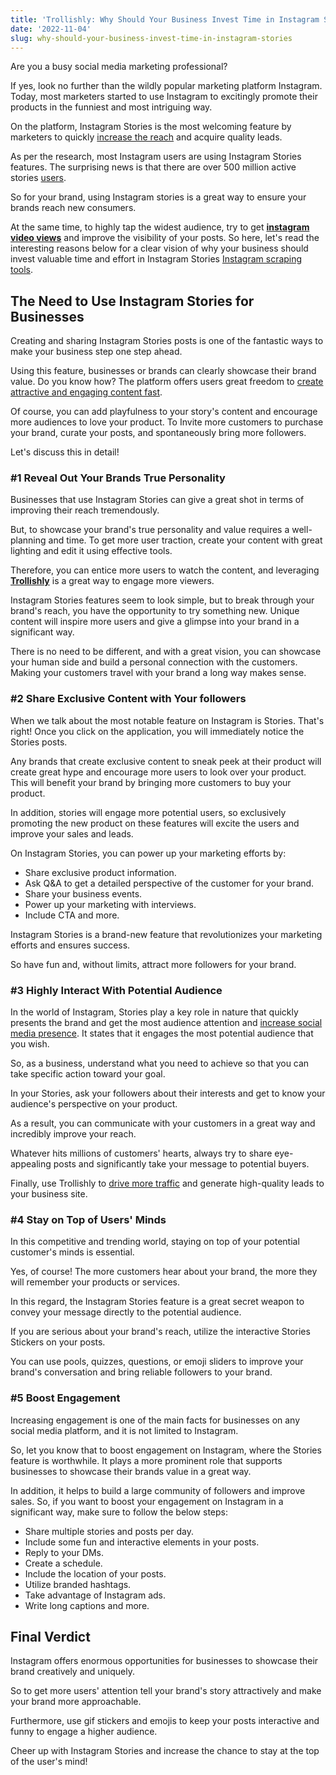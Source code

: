 ```yaml
---
title: 'Trollishly: Why Should Your Business Invest Time in Instagram Stories?'
date: '2022-11-04'
slug: why-should-your-business-invest-time-in-instagram-stories
---
```

<!-- wp:paragraph -->
<p>Are you a busy social media marketing professional?</p>
<!-- /wp:paragraph -->

<!-- wp:paragraph -->
<p>If yes, look no further than the wildly popular marketing platform Instagram. Today, most marketers started to use Instagram to excitingly promote their products in the funniest and most intriguing way.</p>
<!-- /wp:paragraph -->

<!-- wp:paragraph -->
<p>On the platform, Instagram Stories is the most welcoming feature by marketers to quickly <a href="https://www.waytoidea.com/proven-ways-to-boost-your-instagram-reach/" data-type="URL" data-id="https://www.waytoidea.com/proven-ways-to-boost-your-instagram-reach/">increase the reach</a> and acquire quality leads.</p>
<!-- /wp:paragraph -->

<!-- wp:paragraph -->
<p>As per the research, most Instagram users are using Instagram Stories features. The surprising news is that there are over 500 million active stories <a href="https://backlinko.com/instagram-users" data-type="URL" data-id="https://backlinko.com/instagram-users" target="_blank" rel="noreferrer noopener">users</a>.</p>
<!-- /wp:paragraph -->

<!-- wp:paragraph -->
<p>So for your brand, using Instagram stories is a great way to ensure your brands reach new consumers.</p>
<!-- /wp:paragraph -->

<!-- wp:paragraph -->
<p>At the same time, to highly tap the widest audience, try to get <a href="https://www.trollishly.com/buy-instagram-views/"><strong>instagram video views</strong></a> and improve the visibility of your posts. So here, let's read the interesting reasons below for a clear vision of why your business should invest valuable time and effort in Instagram Stories <a href="https://www.marketerrakib.com/best-instagram-scrapers/" target="_blank" data-type="URL" data-id="https://www.marketerrakib.com/best-instagram-scrapers/" rel="noreferrer noopener">Instagram scraping tools</a>.</p>
<!-- /wp:paragraph -->

<!-- wp:heading -->
<h2>The Need to Use Instagram Stories for Businesses</h2>
<!-- /wp:heading -->

<!-- wp:paragraph -->
<p>Creating and sharing Instagram Stories posts is one of the fantastic ways to make your business step one step ahead.</p>
<!-- /wp:paragraph -->

<!-- wp:paragraph -->
<p>Using this feature, businesses or brands can clearly showcase their brand value. Do you know how? The platform offers users great freedom to <a href="https://www.waytoidea.com/create-social-media-content-fast/" data-type="URL" data-id="https://www.waytoidea.com/create-social-media-content-fast/" target="_blank" rel="noreferrer noopener">create attractive and engaging content fast</a>.</p>
<!-- /wp:paragraph -->

<!-- wp:paragraph -->
<p>Of course, you can add playfulness to your story's content and encourage more audiences to love your product. To Invite more customers to purchase your brand, curate your posts, and spontaneously bring more followers.&nbsp;</p>
<!-- /wp:paragraph -->

<!-- wp:paragraph -->
<p>Let's discuss this in detail!</p>
<!-- /wp:paragraph -->

<!-- wp:heading {"level":3} -->
<h3>#1 Reveal Out Your Brands True Personality</h3>
<!-- /wp:heading -->

<!-- wp:paragraph -->
<p>Businesses that use Instagram Stories can give a great shot in terms of improving their reach tremendously.</p>
<!-- /wp:paragraph -->

<!-- wp:paragraph -->
<p>But, to showcase your brand's true personality and value requires a well-planning and time. To get more user traction, create your content with great lighting and edit it using effective tools.</p>
<!-- /wp:paragraph -->

<!-- wp:paragraph -->
<p>Therefore, you can entice more users to watch the content, and leveraging <a href="https://www.trollishly.com/"><strong>Trollishly</strong></a> is a great way to engage more viewers.&nbsp;</p>
<!-- /wp:paragraph -->

<!-- wp:paragraph -->
<p>Instagram Stories features seem to look simple, but to break through your brand's reach, you have the opportunity to try something new. Unique content will inspire more users and give a glimpse into your brand in a significant way.</p>
<!-- /wp:paragraph -->

<!-- wp:paragraph -->
<p>There is no need to be different, and with a great vision, you can showcase your human side and build a personal connection with the customers. Making your customers travel with your brand a long way makes sense.&nbsp;</p>
<!-- /wp:paragraph -->

<!-- wp:heading {"level":3} -->
<h3>#2 Share Exclusive Content with Your followers&nbsp;</h3>
<!-- /wp:heading -->

<!-- wp:paragraph -->
<p>When we talk about the most notable feature on Instagram is Stories. That's right! Once you click on the application, you will immediately notice the Stories posts.</p>
<!-- /wp:paragraph -->

<!-- wp:paragraph -->
<p>Any brands that create exclusive content to sneak peek at their product will create great hype and encourage more users to look over your product. This will benefit your brand by bringing more customers to buy your product.</p>
<!-- /wp:paragraph -->

<!-- wp:paragraph -->
<p>In addition, stories will engage more potential users, so exclusively promoting the new product on these features will excite the users and improve your sales and leads.&nbsp;</p>
<!-- /wp:paragraph -->

<!-- wp:paragraph -->
<p>On Instagram Stories, you can power up your marketing efforts by:</p>
<!-- /wp:paragraph -->

<!-- wp:list -->
<ul><!-- wp:list-item -->
<li>Share exclusive product information.</li>
<!-- /wp:list-item -->

<!-- wp:list-item -->
<li>Ask Q&amp;A to get a detailed perspective of the customer for your brand.</li>
<!-- /wp:list-item -->

<!-- wp:list-item -->
<li>Share your business events.</li>
<!-- /wp:list-item -->

<!-- wp:list-item -->
<li>Power up your marketing with interviews.&nbsp;</li>
<!-- /wp:list-item -->

<!-- wp:list-item -->
<li>Include CTA and more.&nbsp;</li>
<!-- /wp:list-item --></ul>
<!-- /wp:list -->

<!-- wp:paragraph -->
<p>Instagram Stories is a brand-new feature that revolutionizes your marketing efforts and ensures success.</p>
<!-- /wp:paragraph -->

<!-- wp:paragraph -->
<p>So have fun and, without limits, attract more followers for your brand.&nbsp;</p>
<!-- /wp:paragraph -->

<!-- wp:heading {"level":3} -->
<h3>#3 Highly Interact With Potential Audience&nbsp;</h3>
<!-- /wp:heading -->

<!-- wp:paragraph -->
<p>In the world of Instagram, Stories play a key role in nature that quickly presents the brand and get the most audience attention and <a href="https://www.waytoidea.com/increase-social-media-presence/" data-type="post" data-id="5929" target="_blank" rel="noreferrer noopener">increase social media presence</a>. It states that it engages the most potential audience that you wish.</p>
<!-- /wp:paragraph -->

<!-- wp:paragraph -->
<p>So, as a business, understand what you need to achieve so that you can take specific action toward your goal.&nbsp;</p>
<!-- /wp:paragraph -->

<!-- wp:paragraph -->
<p>In your Stories, ask your followers about their interests and get to know your audience's perspective on your product.</p>
<!-- /wp:paragraph -->

<!-- wp:paragraph -->
<p>As a result, you can communicate with your customers in a great way and incredibly improve your reach.</p>
<!-- /wp:paragraph -->

<!-- wp:paragraph -->
<p>Whatever hits millions of customers' hearts, always try to share eye-appealing posts and significantly take your message to potential buyers.</p>
<!-- /wp:paragraph -->

<!-- wp:paragraph -->
<p>Finally, use Trollishly to <a href="https://www.waytoidea.com/how-to-increase-website-traffic/" target="_blank" data-type="post" data-id="15" rel="noreferrer noopener">drive more traffic</a> and generate high-quality leads to your business site.&nbsp;</p>
<!-- /wp:paragraph -->

<!-- wp:heading {"level":3} -->
<h3>#4 Stay on Top of Users' Minds</h3>
<!-- /wp:heading -->

<!-- wp:paragraph -->
<p>In this competitive and trending world, staying on top of your potential customer's minds is essential.</p>
<!-- /wp:paragraph -->

<!-- wp:paragraph -->
<p>Yes, of course! The more customers hear about your brand, the more they will remember your products or services.</p>
<!-- /wp:paragraph -->

<!-- wp:paragraph -->
<p>In this regard, the Instagram Stories feature is a great secret weapon to convey your message directly to the potential audience.&nbsp;</p>
<!-- /wp:paragraph -->

<!-- wp:paragraph -->
<p>If you are serious about your brand's reach, utilize the interactive Stories Stickers on your posts.</p>
<!-- /wp:paragraph -->

<!-- wp:paragraph -->
<p>You can use pools, quizzes, questions, or emoji sliders to improve your brand's conversation and bring reliable followers to your brand.&nbsp;</p>
<!-- /wp:paragraph -->

<!-- wp:heading {"level":3} -->
<h3>#5 Boost Engagement</h3>
<!-- /wp:heading -->

<!-- wp:paragraph -->
<p>Increasing engagement is one of the main facts for businesses on any social media platform, and it is not limited to Instagram.</p>
<!-- /wp:paragraph -->

<!-- wp:paragraph -->
<p>So, let you know that to boost engagement on Instagram, where the Stories feature is worthwhile. It plays a more prominent role that supports businesses to showcase their brands value in a great way.</p>
<!-- /wp:paragraph -->

<!-- wp:paragraph -->
<p>In addition, it helps to build a large community of followers and improve sales. So, if you want to boost your engagement on Instagram in a significant way, make sure to follow the below steps:</p>
<!-- /wp:paragraph -->

<!-- wp:list -->
<ul><!-- wp:list-item -->
<li>Share multiple stories and posts per day.</li>
<!-- /wp:list-item -->

<!-- wp:list-item -->
<li>Include some fun and interactive elements in your posts.</li>
<!-- /wp:list-item -->

<!-- wp:list-item -->
<li>Reply to your DMs.</li>
<!-- /wp:list-item -->

<!-- wp:list-item -->
<li>Create a schedule.</li>
<!-- /wp:list-item -->

<!-- wp:list-item -->
<li>Include the location of your posts.&nbsp;</li>
<!-- /wp:list-item -->

<!-- wp:list-item -->
<li>Utilize branded hashtags.</li>
<!-- /wp:list-item -->

<!-- wp:list-item -->
<li>Take advantage of Instagram ads.</li>
<!-- /wp:list-item -->

<!-- wp:list-item -->
<li>Write long captions and more.&nbsp;</li>
<!-- /wp:list-item --></ul>
<!-- /wp:list -->

<!-- wp:heading -->
<h2>Final Verdict</h2>
<!-- /wp:heading -->

<!-- wp:paragraph -->
<p>Instagram offers enormous opportunities for businesses to showcase their brand creatively and uniquely.</p>
<!-- /wp:paragraph -->

<!-- wp:paragraph -->
<p>So to get more users' attention tell your brand's story attractively and make your brand more approachable.</p>
<!-- /wp:paragraph -->

<!-- wp:paragraph -->
<p>Furthermore, use gif stickers and emojis to keep your posts interactive and funny to engage a higher audience.&nbsp;</p>
<!-- /wp:paragraph -->

<!-- wp:paragraph -->
<p>Cheer up with Instagram Stories and increase the chance to stay at the top of the user's mind!</p>
<!-- /wp:paragraph -->
